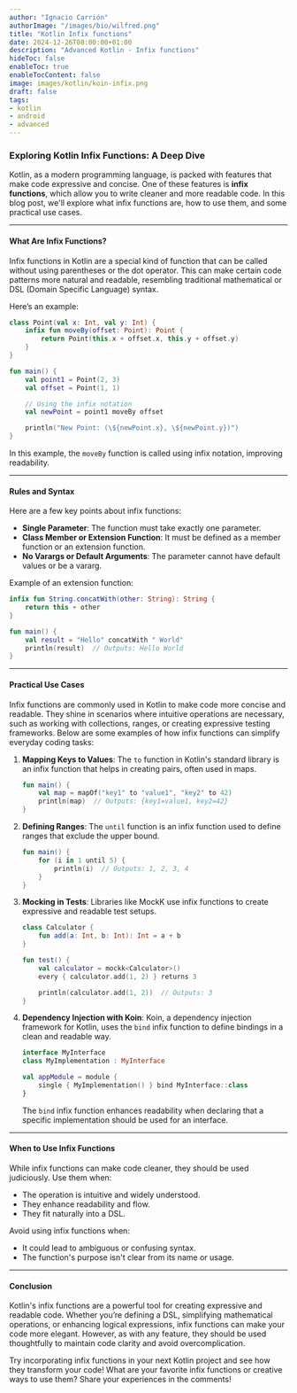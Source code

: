 ```yaml
---
author: "Ignacio Carrión"
authorImage: "/images/bio/wilfred.png"
title: "Kotlin Infix functions"
date: 2024-12-26T08:00:00+01:00
description: "Advanced Kotlin - Infix functions"
hideToc: false
enableToc: true
enableTocContent: false
image: images/kotlin/koin-infix.png
draft: false
tags: 
- kotlin
- android
- advanced
---
```


### Exploring Kotlin Infix Functions: A Deep Dive

Kotlin, as a modern programming language, is packed with features that make code expressive and concise. One of these features is **infix functions**, which allow you to write cleaner and more readable code. In this blog post, we'll explore what infix functions are, how to use them, and some practical use cases.

---

#### What Are Infix Functions?

Infix functions in Kotlin are a special kind of function that can be called without using parentheses or the dot operator. This can make certain code patterns more natural and readable, resembling traditional mathematical or DSL (Domain Specific Language) syntax.

Here’s an example:

```kotlin
class Point(val x: Int, val y: Int) {
    infix fun moveBy(offset: Point): Point {
        return Point(this.x + offset.x, this.y + offset.y)
    }
}

fun main() {
    val point1 = Point(2, 3)
    val offset = Point(1, 1)

    // Using the infix notation
    val newPoint = point1 moveBy offset

    println("New Point: (\${newPoint.x}, \${newPoint.y})")
}
```

In this example, the `moveBy` function is called using infix notation, improving readability.

---

#### Rules and Syntax

Here are a few key points about infix functions:

- **Single Parameter**: The function must take exactly one parameter.
- **Class Member or Extension Function**: It must be defined as a member function or an extension function.
- **No Varargs or Default Arguments**: The parameter cannot have default values or be a vararg.

Example of an extension function:

```kotlin
infix fun String.concatWith(other: String): String {
    return this + other
}

fun main() {
    val result = "Hello" concatWith " World"
    println(result)  // Outputs: Hello World
}
```

---

#### Practical Use Cases

Infix functions are commonly used in Kotlin to make code more concise and readable. They shine in scenarios where intuitive operations are necessary, such as working with collections, ranges, or creating expressive testing frameworks. Below are some examples of how infix functions can simplify everyday coding tasks:

1. **Mapping Keys to Values**: The `to` function in Kotlin's standard library is an infix function that helps in creating pairs, often used in maps.

   ```kotlin
   fun main() {
       val map = mapOf("key1" to "value1", "key2" to 42)
       println(map)  // Outputs: {key1=value1, key2=42}
   }
   ```

2. **Defining Ranges**: The `until` function is an infix function used to define ranges that exclude the upper bound.

   ```kotlin
   fun main() {
       for (i in 1 until 5) {
           println(i)  // Outputs: 1, 2, 3, 4
       }
   }
   ```

3. **Mocking in Tests**: Libraries like MockK use infix functions to create expressive and readable test setups.

   ```kotlin
   class Calculator {
       fun add(a: Int, b: Int): Int = a + b
   }

   fun test() {
       val calculator = mockk<Calculator>()
       every { calculator.add(1, 2) } returns 3

       println(calculator.add(1, 2))  // Outputs: 3
   }
   ```

4. **Dependency Injection with Koin**: Koin, a dependency injection framework for Kotlin, uses the `bind` infix function to define bindings in a clean and readable way.

   ```kotlin
   interface MyInterface
   class MyImplementation : MyInterface

   val appModule = module {
       single { MyImplementation() } bind MyInterface::class
   }
   ```

   The `bind` infix function enhances readability when declaring that a specific implementation should be used for an interface.

---

#### When to Use Infix Functions

While infix functions can make code cleaner, they should be used judiciously. Use them when:

- The operation is intuitive and widely understood.
- They enhance readability and flow.
- They fit naturally into a DSL.

Avoid using infix functions when:

- It could lead to ambiguous or confusing syntax.
- The function's purpose isn't clear from its name or usage.

---

#### Conclusion

Kotlin's infix functions are a powerful tool for creating expressive and readable code. Whether you’re defining a DSL, simplifying mathematical operations, or enhancing logical expressions, infix functions can make your code more elegant. However, as with any feature, they should be used thoughtfully to maintain code clarity and avoid overcomplication.

Try incorporating infix functions in your next Kotlin project and see how they transform your code! What are your favorite infix functions or creative ways to use them? Share your experiences in the comments!

